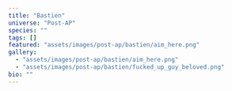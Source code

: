 ```yaml
---
title: "Bastien"
universe: "Post-AP"
species: ""
tags: []
featured: "assets/images/post-ap/bastien/aim_here.png"
gallery:
  - "assets/images/post-ap/bastien/aim_here.png"
  - "assets/images/post-ap/bastien/fucked_up_guy_beloved.png"
bio: ""
---
```

